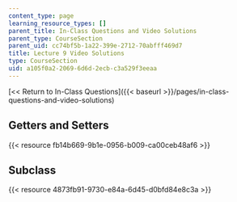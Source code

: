 ```yaml
---
content_type: page
learning_resource_types: []
parent_title: In-Class Questions and Video Solutions
parent_type: CourseSection
parent_uid: cc74bf5b-1a22-399e-2712-70abfff469d7
title: Lecture 9 Video Solutions
type: CourseSection
uid: a105f0a2-2069-6d6d-2ecb-c3a529f3eeaa
---
```


[\<\< Return to In-Class Questions]({{< baseurl >}}/pages/in-class-questions-and-video-solutions)

Getters and Setters
-------------------

{{< resource fb14b669-9b1e-0956-b009-ca00ceb48af6 >}}

Subclass
--------

{{< resource 4873fb91-9730-e84a-6d45-d0bfd84e8c3a >}}